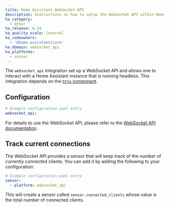 ```yaml
---
title: Home Assistant WebSocket API
description: Instructions on how to setup the WebSocket API within Home Assistant.
ha_category:
  - Other
ha_release: 0.34
ha_quality_scale: internal
ha_codeowners:
  - '@home-assistant/core'
ha_domain: websocket_api
ha_platforms:
  - sensor
---
```


The `websocket_api` integration set up a WebSocket API and allows one to interact with a Home Assistant instance that is running headless. This integration depends on the [`http` component](/integrations/http/).

## Configuration

```yaml
# Example configuration.yaml entry
websocket_api:
```

For details to use the WebSocket API, please refer to the [WebSocket API documentation](https://developers.home-assistant.io/docs/api/websocket) .

## Track current connections

The WebSocket API provides a sensor that will keep track of the number of currently connected clients. You can add it by adding the following to your configuration:

```yaml
# Example configuration.yaml entry
sensor:
  - platform: websocket_api
```

This will create a sensor called `sensor.connected_clients` whose value is the total number of connected clients.
